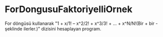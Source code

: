 # ForDongusuFaktoriyelliOrnek
 For döngüsü kullanarak  "1 + x/1! – x^2/2! + x^3/3! + ... + x^N/N!(Bir + bir - şeklinde ilerler.)" dizisini hesaplayan program. 
